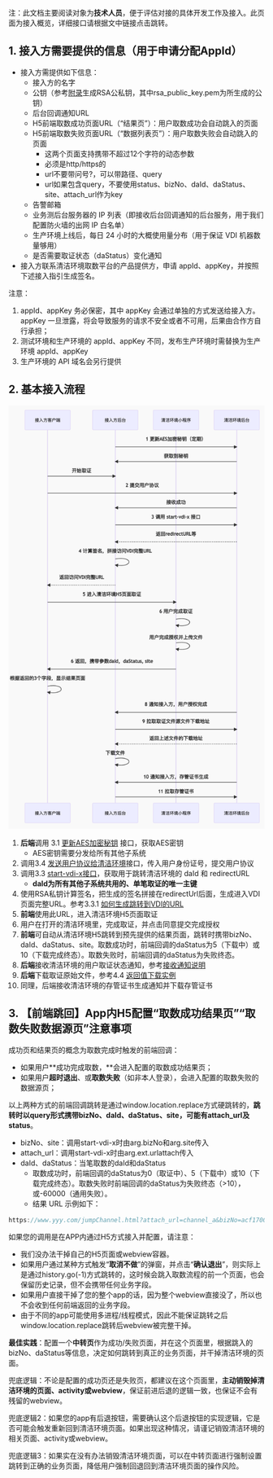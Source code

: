 注：此文档主要阅读对象为**技术人员**，便于评估对接的具体开发工作及接入。此页面为接入概览，详细接口请根据文中链接点击跳转。

## 1. 接入方需要提供的信息（用于申请分配AppId）
* 接入方需提供如下信息：
  * 接入方的名字
  * 公钥（参考[附录](/zh/access/appendix?id=_5-如何生成rsa公私钥)生成RSA公私钥，其中rsa_public_key.pem为所生成的公钥）
  * 后台回调通知URL
  * H5前端取数成功页面URL（“结果页”）：用户取数成功会自动跳入的页面
  * H5前端取数失败页面URL（“数据列表页”）：用户取数失败会自动跳入的页面
    * 这两个页面支持携带不超过12个字符的动态参数
    * 必须是http/https的
    * url不要带问号?，可以带路径、query
    * url如果包含query，不要使用status、bizNo、daId、daStatus、site、attach_url作为key
  * 告警邮箱
  * 业务测后台服务器的 IP 列表（即接收后台回调通知的后台服务，用于我们配置防火墙的出网 IP 白名单）
  * 生产环境上线后，每日 24 小时的大概使用量分布（用于保证 VDI 机器数量够用）
  * 是否需要取证状态（daStatus）变化通知
* 接入方联系清洁环境取数平台的产品提供方，申请 appId、appKey，并按照下述接入指引生成签名。  

注意：
1. appId、appKey 务必保密，其中 appKey 会通过单独的方式发送给接入方。appKey 一旦泄露，将会导致服务的请求不安全或者不可用，后果由合作方自行承担；  
2. 测试环境和生产环境的 appId、appKey 不同，发布生产环境时需替换为生产环境 appId、appKey  
3. 生产环境的 API 域名会另行提供  


## 2.  基本接入流程
![image](./2-1.png)


1. **后端**调用 3.1 [更新AES加密秘钥](/zh/access/main?id=_31-更新aes加密秘钥接口) 接口，获取AES密钥
    * AES密钥需要分发给所有其他子系统
2. 调用3.4 [发送用户协议给清洁环境](/zh/access/main?id=_34-用户协议签署接口)接口，传入用户身份证号，提交用户协议
3. 调用3.3 [start-vdi-x接口](/zh/access/main?id=_33-start-vdi-x-接口-（sdk和h5接入模式使用该接口）)，获取用于跳转清洁环境的 daId 和 redirectURL
    * **daId为所有其他子系统共用的、单笔取证的唯一主键**
4. 使用RSA私钥计算签名，把生成的签名拼接在redirectUrl后面，生成进入VDI页面完整URL。参考3.3.1 [如何生成跳转到VDI的URL](/zh/access/main?id=_331-如何生成跳转到vdi的-url)
5. **前端**使用此URL，进入清洁环境H5页面取证
6. 用户在打开的清洁环境里，完成取证，并点击同意提交完成授权
7. **前端**可自动从清洁环境H5跳转到预先提供的结果页面，跳转时携带bizNo、daId、daStatus、site。取数成功时，前端回调的daStatus为5（下载中）或10（下载完成终态）。取数失败时，前端回调的daStatus为失败终态。
8. **后端**接收清洁环境的用户取证状态通知，参考[接收通知说明](/zh/access/main?id=_4-通知（v2格式）接入方的接口说明)
9. **后端**下载取证原始文件，参考4.4 [返回值下载实例](/zh/access/main?id=_44-返回值下载实例)
10. 同理，后端接收清洁环境的存管证书生成通知并下载存管证书

## 3.  【前端跳回】App内H5配置“取数成功结果页”“取数失败数据源页”注意事项  

成功页和结果页的概念为取数完成时触发的前端回调：
* 如果用户**成功完成取数，**会进入配置的取数成功结果页；  
* 如果用户**超时退出**、或**取数失败**（如非本人登录），会进入配置的取数失败的数据源页；  

以上两种方式的前端回调跳转是通过window.location.replace方式硬跳转的，**跳转时以query形式携带bizNo、daId、daStatus、site，可能有attach_url及status**。  
* bizNo、site：调用start-vdi-x时由arg.bizNo和arg.site传入
* attach_url：调用start-vdi-x时由arg.ext.urlattach传入
* daId、daStatus：当笔取数的daId和daStatus
  * 取数成功时，前端回调的daStatus为0（取证中）、5（下载中）或10（下载完成终态）。取数失败时前端回调的daStatus为失败终态（>10），或-60000（通用失败）。
  * 结果 URL 示例如下：
```java
https://www.yyy.com/jumpChannel.html?attach_url=channel_a&bizNo=acf1700443444e7b9206c6d5b36ec955&daId=zd240e1e1722158295759228928&site=app-tax-income&daStatus=10
```  

如果您的调用是在APP内通过H5方式接入并配置，请注意：
* 我们没办法干掉自己的H5页面或webview容器。  
* 如果用户通过某种方式触发“**取消不做**”的弹窗，并点击“**确认退出**”，则实际上是通过history.go(-1)方式跳转的，这时候会跳入取数流程的前一个页面，也会保留历史记录，但不会携带任何业务字段。  
* 如果用户直接干掉了您的整个app的话，因为整个webview直接没了，所以也不会收到任何前端返回的业务字段。  
* 由于不同的app可能使用多进程/线程模式，因此不能保证跳转之后window.location.replace跳转后webview被完整干掉。 

**最佳实践**：配置一个**中转页**作为成功/失败页面，并在这个页面里，根据跳入的bizNo、daStatus等信息，决定如何跳转到真正的业务页面，并干掉清洁环境的页面。  

兜底逻辑：不论是配置的成功页还是失败页，都建议在这个页面里，**主动销毁掉清洁环境的页面、activity或webview**，保证前进后退的逻辑一致，也保证不会有残留的webview。

兜底逻辑2：如果您的app有后退按钮，需要确认这个后退按钮的实现逻辑，它是否可能会触发重新回到清洁环境页面。如果出现这种情况，请谨记销毁清洁环境的相关页面、activity或webview。

兜底逻辑3：如果实在没有办法销毁清洁环境页面，可以在中转页面进行强制设置跳转到正确的业务页面，降低用户强制回退回到清洁环境页面的操作风险。

